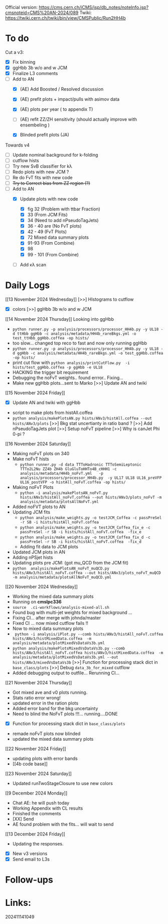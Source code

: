 Official version: https://cms.cern.ch/iCMS/jsp/db_notes/noteInfo.jsp?cmsnoteid=CMS%20AN-2024/089
Twiki: https://twiki.cern.ch/twiki/bin/view/CMSPublic/Run2HH4b

# To do

Cut a v3: 
- [x] Fix binning
- [x] ggHbb 3b w/o and w JCM
- [x] Finalize L3 comments
- [ ] Add to AN
	- [x] (AE) Add Boosted / Resolved discussion
	- [x] (AE) prefit plots + impact/pulls with asimov data 
	- [x] (AE) plots per year ( to appendix T)
	- [ ] (AE) refit  ZZ/ZH sensitivity (should actually improve with ensembeling )
	- [x] Blinded prefit plots (JA)



Towards v4
- [ ] Update nominal background for k-folding
- [ ] cutflow hists
- [ ] Try new SvB classifier for kλ
- [ ]  Redo plots with new JCM ?
- [ ] Re do FvT fits with new code
- [ ] ~~Try to Correct bias from ZZ region (?)~~
- [ ] Add to AN
    - [x] Update plots with new code
	    - [x] fig 32 (Problem with ttbar Fraction)
	    - [x] 33 (From JCM Fits)
	    - [x] 34 (Need to add nPseudoTagJets)
	    - [x] 36 - 40 are (No FvT plots)
	    - [x] 42 - 49 (FvT Plots)
	    - [x] 72 Mixed data summary plots
	    - [x] 91-93 (From Combine)
	    - [x] 98
	    - [x] 99 - 101 (From Combine)
	- [ ] Add κλ scan


# Daily Logs

[[13 November 2024 Wednesday]]
 [>>] HIstograms to cutflow
- [x] colors
 [>>] ggHbb 3b w/o and w JCM


[[14 November 2024 Thursday]]
Looking into ggHbb
- `python runner.py -p analysis/processors/processor_HH4b.py -y UL18 -d ttHbb ggHbb -c analysis/metadata/HH4b_rareBkgs.yml -o test_ttHbb_ggHbb.coffea -op hists/`
- too slow... changed top reco to fast and now only running ggHbb
- `python runner.py -p analysis/processors/processor_HH4b.py -y UL18 -d ggHbb -c analysis/metadata/HH4b_rareBkgs.yml -o test_ggHbb.coffea -op hists/`
- print cut flow with `python analysis/printCutFlow.py  -i hists/test_ggHbb.coffea -p ggHbb -e UL18`
- HACKING the trigger bit requirement
- Debugging the noFvT weights.. found errror.. Fixing...
- Make new ggHbb plots...sent to Marko
 [>>] Update AN and twiki


[[15 November 2024 Friday]]
- [x] Update AN and twiki with ggHbb
- script to make plots from histAll.coffea
- `python analysis/makePlotsAN.py hists/ANv3/histAll.coffea --out hists/ANv3/plots`
 [>>] Bkg stat uncertianty in ratio band ?
 [>>] Add nPseudoTagJets plot
 [>>] Setup noFvT pipeline
 [>>] Why is canJet Phi 0-pi ?


[[16 November 2024 Saturday]]
- Making noFvT plots on 340
- Make noFvT hists 
	- `python runner.py -d data TTToHadronic TTToSemiLeptonic TTTo2L2Nu ZZ4b ZH4b GluGluToHHTo4B_cHHH1 -c analysis/metadata/HH4b_noFvT.yml   -p analysis/processors/processor_HH4b.py  -y UL17 UL18 UL16_preVFP UL16_postVFP -o histAll_noFvT.coffea -op hists/`
- Making noFvT Plots
	- `python -i analysis/makePlotsAN_noFvT.py hists/ANv3/histAll_noFvT.coffea --out hists/ANv3/plots_noFvT -m analysis/metadata/plotsAllNoFvT.yml `
- Added noFVT plots to AN
- Updating JCM fits
	- `python analysis/make_weights.py -o testJCM_Coffea -c passPreSel -r SB -i hists/histAll_noFvT.coffea `
	- `python analysis/make_weights.py -o testJCM_Coffea_fix_e -c passPreSel -r SB -i hists/histAll_noFvT.coffea  -fix_e`
	- `python analysis/make_weights.py -o testJCM_Coffea_fix_d -c passPreSel -r SB -i hists/histAll_noFvT.coffea  -fix_d`
	- Adding fit data to JCM plots
- Updated JCM plots in AN
- Adding nPSjet hists
- Updating plots pre JCM:  (got mu_QCD from the JCM fit)
- `python  analysis/makePlotsAN_noFvT_muQCD.py hists/ANv3/histAll_noFvT.coffea --out hists/ANv3/plots_noFvT_muQCD -m analysis/metadata/plotsAllNoFvT_muQCD.yml`


[[20 November 2024 Wednesday]]
- Working the mixed data summary plots
- Running on **cmslpc336**
- `source  .ci-workflows/analysis-mixed-all.sh`
- Found bug with multi-jet weights for mixed background ... 
- Fixing CI... after merge with johnda/master
- Fixed CI ... now mixed cutflow fails !! 
- Now to mixed data summary plots
- ` python -i analysis/iPlot.py --comb hists/ANv3/histAll_noFvT.coffea hists/ANv3/histMixedData.coffea  -m analysis/metadata/plotMixedVsDataVs3b.yml`
- `python analysis/makePlotsMixedVsDataVs3b.py --comb hists/ANv3/histAll_noFvT.coffea hists/ANv3/histMixedData.coffea  -m analysis/metadata/plotMixedVsDataVs3b.yml --out hists/ANv3/mixedVsDataVs3b`
 [>>] Function for processing stack dict in `base_class/plots`
 [>>] Debug `data_3b_for_mixed` cutflow
-  Added debugging output to outfile... Rerunning CI...

[[21 November 2024 Thursday]]
- Got mixed ave and v0 plots running.
- Stats ratio error wrong!
- updated error in the ration plots
- Added error band for the bkg uncertainty 
- Need to blind the NoFvT plots !!!... running....DONE
- [x]  Function for processing stack dict in `base_class/plots`
- remade noFvT plots now blinded
- updated the mixed data summary plots


[[22 November 2024 Friday]]
- updating plots with error bands
- [[4b code base]]


[[23 November 2024 Saturday]]
- Updated runTwoStageClosure to use new colors


[[9 December 2024 Monday]]
- Chat AE: he will push today
- Working Appendix with CL results
- Finished the comments
- [XX] Send
- AE found problem with the fits... will wait to send

[[13 December 2024 Friday]]
- Updating the responses. 
- [x] New v3 versions
- [x] Send email to L3s
# Follow-ups


# Links: 



202411141049

